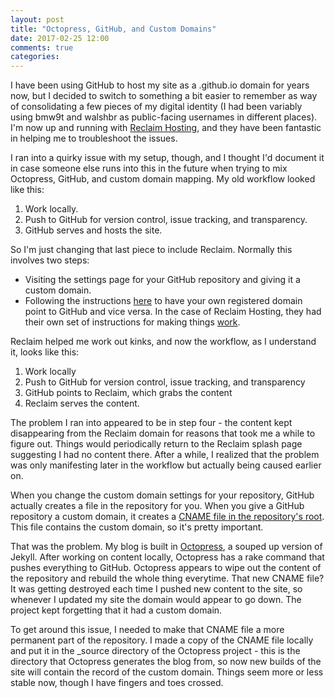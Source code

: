 ```yaml
---
layout: post
title: "Octopress, GitHub, and Custom Domains"
date: 2017-02-25 12:00
comments: true
categories: 
---
```

I have been using GitHub to host my site as a .github.io domain for years now, but I decided to switch to something a bit easier to remember as way of consolidating a few pieces of my digital identity (I had been variably using bmw9t and walshbr as public-facing usernames in different places). I'm now up and running with [Reclaim Hosting](https://reclaimhosting.com/), and they have been fantastic in helping me to troubleshoot the issues. 

I ran into a quirky issue with my setup, though, and I thought I'd document it in case someone else runs into this in the future when trying to mix Octopress, GitHub, and custom domain mapping. My old workflow looked like this:

1. Work locally.
2. Push to GitHub for version control, issue tracking, and transparency.
3. GitHub serves and hosts the site.

So I'm just changing that last piece to include Reclaim. Normally this involves two steps:

* Visiting the settings page for your GitHub repository and giving it a custom domain.
* Following the instructions [here](https://help.github.com/articles/quick-start-setting-up-a-custom-domain/) to have your own registered domain point to GitHub and vice versa. In the case of Reclaim Hosting, they had their own set of instructions for making things [work](https://community.reclaimhosting.com/t/domain-mapping-to-github/270).

Reclaim helped me work out kinks, and now the workflow, as I understand it, looks like this:

1. Work locally
2. Push to GitHub for version control, issue tracking, and transparency
3. GitHub points to Reclaim, which grabs the content
4. Reclaim serves the content.

The problem I ran into appeared to be in step four - the content kept disappearing from the Reclaim domain for reasons that took me a while to figure out. Things would periodically return to the Reclaim splash page suggesting I had no content there. After a while, I realized that the problem was only manifesting later in the workflow but actually being caused earlier on.

When you change the custom domain settings for your repository, GitHub actually creates a file in the repository for you. When you give a GitHub repository a custom domain, it creates a [CNAME file in the repository's root](https://github.com/walshbr/walshbr.github.io/blob/master/CNAME). This file contains the custom domain, so it's pretty important. 

That was the problem. My blog is built in [Octopress](http://octopress.org/), a souped up version of Jekyll. After working on content locally, Octopress has a rake command that pushes everything to GitHub. Octopress appears to wipe out the content of the repository and rebuild the whole thing everytime. That new CNAME file? It was getting destroyed each time I pushed new content to the site, so whenever I updated my site the domain would appear to go down. The project kept forgetting that it had a custom domain.

To get around this issue, I needed to make that CNAME file a more permanent part of the repository. I made a copy of the CNAME file locally and put it in the _source directory of the Octopress project - this is the directory that Octopress generates the blog from, so now new builds of the site will contain the record of the custom domain. Things seem more or less stable now, though I have fingers and toes crossed.